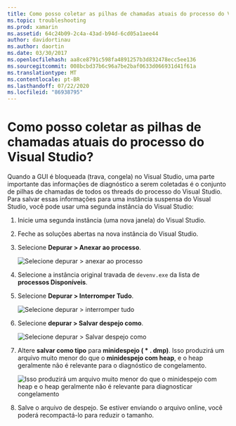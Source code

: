 ```yaml
---
title: Como posso coletar as pilhas de chamadas atuais do processo do Visual Studio?
ms.topic: troubleshooting
ms.prod: xamarin
ms.assetid: 64c24b09-2c4a-43ad-b94d-6cd05a1aee44
author: davidortinau
ms.author: daortin
ms.date: 03/30/2017
ms.openlocfilehash: aa8ce8791c598fa4891257b3d832478ecc5ee136
ms.sourcegitcommit: 008bcbd37b6c96a7be2baf0633d066931d41f61a
ms.translationtype: MT
ms.contentlocale: pt-BR
ms.lasthandoff: 07/22/2020
ms.locfileid: "86938795"
---
```

# <a name="how-do-i-collect-the-current-call-stacks-of-the-visual-studio-process"></a>Como posso coletar as pilhas de chamadas atuais do processo do Visual Studio?

Quando a GUI é bloqueada (trava, congela) no Visual Studio, uma parte importante das informações de diagnóstico a serem coletadas é o conjunto de pilhas de chamadas de todos os threads do processo do Visual Studio. Para salvar essas informações para uma instância suspensa do Visual Studio, você pode usar uma segunda instância do Visual Studio:

1. Inicie uma segunda instância (uma nova janela) do Visual Studio.

2. Feche as soluções abertas na nova instância do Visual Studio.

3. Selecione **Depurar > Anexar ao processo**.

   ![Selecione depurar > anexar ao processo](vs-callstack-images/image1.png)

4. Selecione a instância original travada de `devenv.exe` da lista de **processos Disponíveis**.

5. Selecione **Depurar > Interromper Tudo**.

   ![Selecione depurar > interromper tudo](vs-callstack-images/image2.png)

6. Selecione **depurar > Salvar despejo como**.

   ![Selecione depurar > Salvar despejo como](vs-callstack-images/image3.png)

7. Altere **salvar como tipo** para **minidespejo ( \* . dmp)**. Isso produzirá um arquivo muito menor do que o **minidespejo com heap**, e o heap geralmente não é relevante para o diagnóstico de congelamento.

   ![Isso produzirá um arquivo muito menor do que o minidespejo com heap e o heap geralmente não é relevante para diagnosticar congelamento](vs-callstack-images/image4.png)

8. Salve o arquivo de despejo. Se estiver enviando o arquivo online, você poderá recompactá-lo para reduzir o tamanho.

